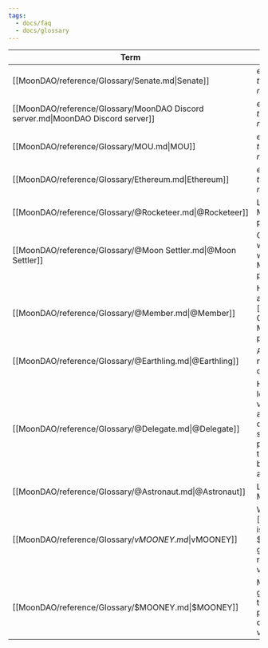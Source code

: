 ```yaml
---
tags:
  - docs/faq
  - docs/glossary
---
```


| Term                                                                             | Definition                                                                                                 | Related                                                                                                           | AKA                       |
| -------------------------------------------------------------------------------- | ---------------------------------------------------------------------------------------------------------- | ----------------------------------------------------------------------------------------------------------------- | ------------------------- |
| [[MoonDAO/reference/Glossary/Senate.md\|Senate]]                                 | _explain what this term means_                                                                             | _relevant links, tags, or terms_                                                                                  | <ul></ul>                 |
| [[MoonDAO/reference/Glossary/MoonDAO Discord server.md\|MoonDAO Discord server]] | _explain what this term means_                                                                             | _relevant links, tags, or terms_                                                                                  | <ul></ul>                 |
| [[MoonDAO/reference/Glossary/MOU.md\|MOU]]                                       | _explain what this term means_                                                                             | _relevant links, tags, or terms_                                                                                  | <ul></ul>                 |
| [[MoonDAO/reference/Glossary/Ethereum.md\|Ethereum]]                             | _explain what this term means_                                                                             | _relevant links, tags, or terms_                                                                                  | <ul></ul>                 |
| [[MoonDAO/reference/Glossary/@Rocketeer.md\|@Rocketeer]]                         | Leader of a MoonDAO project.                                                                               | [Roles](Roles.md), [MoonDAO Projects](MoonDAO%20Projects.md)                                                      | <ul></ul>                 |
| [[MoonDAO/reference/Glossary/@Moon Settler.md\|@Moon Settler]]                   | Currently working within a MoonDAO project.                                                                | [Roles](Roles.md), [MoonDAO Projects](MoonDAO%20Projects.md)                                                      | <ul></ul>                 |
| [[MoonDAO/reference/Glossary/@Member.md\|@Member]]                               | Holder of any amount of [[vMOONEY]]. Can vote on MoonDAO proposals.                                        | [Roles](Roles.md), [Governance Model](Governance%20Model.md)                                                      | <ul></ul>                 |
| [[MoonDAO/reference/Glossary/@Earthling.md\|@Earthling]]                         | A verified member of our Discord.                                                                          | [Roles](Roles.md)                                                                                                 | <ul></ul>                 |
| [[MoonDAO/reference/Glossary/@Delegate.md\|@Delegate]]                           | Holder of at least 250,000 vMOONEY, and can officially submit proposals to the Senate on behalf of anyone. | [Roles](Roles.md), [Governance Model](Governance%20Model.md)                                                      | <ul></ul>                 |
| [[MoonDAO/reference/Glossary/@Astronaut.md\|@Astronaut]]                         | Leader of MoonDAO.                                                                                         | [Roles](Roles.md)                                                                                                 | <ul></ul>                 |
| [[MoonDAO/reference/Glossary/$vMOONEY.md\|$vMOONEY]]                             | When [[$MOONEY]] is staked, \$vMOONEY is granted to represent voting power.                                 | [MoonDAO Governance](MoonDAO%20Governance.md), [Governance Tokens](Governance%20Tokens.md), [$MOONEY]($MOONEY.md) | <ul><li>vMooney</li></ul> |
| [[MoonDAO/reference/Glossary/$MOONEY.md\|\$MOONEY]]                               | MOONEY is a governance token for the purpose of claiming voting power.                                     | [Governance Model](Governance%20Model.md), [Governance Tokens](Governance%20Tokens.md), [$vMOONEY]($vMOONEY.md)   | <ul><li>Mooney</li></ul>  |

